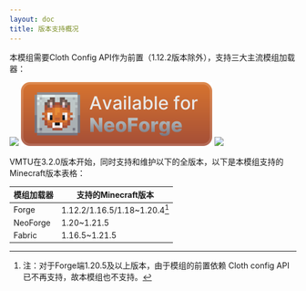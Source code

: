 ```yaml
---
layout: doc
title: 版本支持概况
---
```


本模组需要Cloth Config API作为前置（1.12.2版本除外），支持三大主流模组加载器：

![](https://cdn.jsdelivr.net/npm/@intergrav/devins-badges@3/assets/cozy/supported/forge_vector.svg) ![](https://raw.githubusercontent.com/KessokuTeaTime/Badges-Extra/main/assets/cozy/supported/neoforge_vector.svg) ![](https://cdn.jsdelivr.net/npm/@intergrav/devins-badges@3/assets/cozy/supported/fabric_vector.svg)

VMTU在3.2.0版本开始，同时支持和维护以下的全版本，以下是本模组支持的Minecraft版本表格：

| 模组加载器 | 支持的Minecraft版本               |
| ---------- | --------------------------------- |
| Forge      | 1.12.2/1.16.5/1.18~1.20.4[^first] |
| NeoForge   | 1.20~1.21.5                       |
| Fabric     | 1.16.5~1.21.5                     |

[^first]: 注：对于Forge端1.20.5及以上版本，由于模组的前置依赖 Cloth config API 已不再支持，故本模组也不支持。
